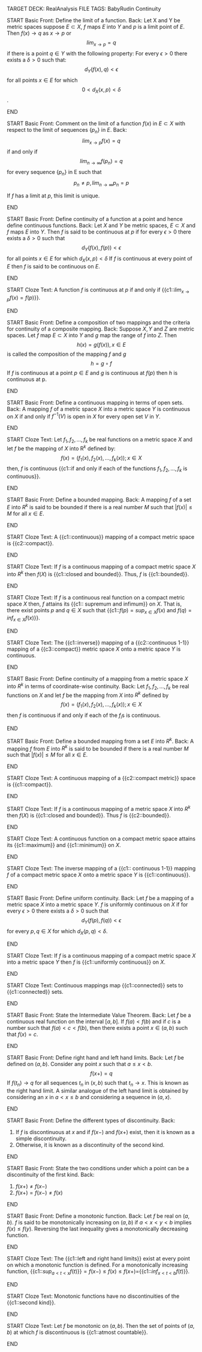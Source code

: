 TARGET DECK: RealAnalysis
FILE TAGS: BabyRudin Continuity

START
Basic
Front: Define the limit of a function.
Back: Let X and Y be metric spaces suppose $E \subset X$, $f$ maps $E$ into $Y$ and $p$ is a limit point of $E$. Then $f(x) \to q$ as $x \to p$ or $$ lim_{x \to p} = q $$ if there is a point $q\in Y$ with the following property:
For every $\epsilon > 0$ there exists a $\delta > 0$ such that:
$$ d_Y(f(x),q) < \epsilon$$
for all points $x \in E$ for which
$$0<d_X(x, p) < \delta$$.
<!--ID: 1613827945560-->
END

START
Basic
Front: Comment on the limit of a function $f(x)$ in $E \subset X$ with respect to the limit of sequences $\{p_n\}$ in $E$.
Back:
$$lim_{x \to p} f(x) = q$$
if and only if
$$lim_{n \to \infty} f(p_n) = q$$
for every sequence $\{p_n\}$ in E such that
$$p_n \neq  p, lim_{n \to \infty} p_n=p$$

If $f$ has a limit at $p$, this limit is unique.
<!--ID: 1613829281481-->
END

START
Basic
Front: Define continuity of a function at a point and hence define continuous functions.
Back: Let $X$ and $Y$ be metric spaces, $E \subset X$ and $f$ maps $E$ into $Y$. Then $f$ is said to be continuous at $p$ if for every $\epsilon>0$ there exists a $\delta>0$ such that
$$d_Y(f(x),f(p))<\epsilon$$
for all points $x \in E$ for which $d_X(x, p)< \delta$
If $f$ is continuous at every point of $E$ then $f$ is said to be continuous on $E$.
<!--ID: 1613829380436-->
END

START
Cloze
Text: A function $f$ is continuous at $p$ if and only if {{c1::$lim_{x \to p} f(x) = f(p)$}}.
<!--ID: 1613830039308-->
END

START
Basic
Front: Define a composition of two mappings and the criteria for continuity of a composite mapping.
Back: Suppose $X, Y$ and $Z$ are metric spaces. Let $f$ map $E \subset X$ into $Y$ and $g$ map the range of $f$ into $Z$. Then
$$h(x) = g(f(x)), x\in E$$ 
is called the composition of the mapping $f$ and $g$
$$h = g \circ f$$
If $f$ is continuous at a point $p\in E$ and $g$ is continuous at $f(p)$ then $h$ is continuous at p.
<!--ID: 1613848583985-->
END

START
Basic
Front: Define a continuous mapping in terms of open sets.
Back: A mapping $f$ of a metric space $X$ into a metric space $Y$ is continuous on $X$ if and only if $f^{-1}(V)$ is open in $X$ for every open set $V$ in $Y$.
<!--ID: 1613848584001-->
END

START
Cloze
Text: Let $f_1, f_2, \dots, f_k$ be real functions on a metric space $X$ and let $f$ be the mapping of $X$ into $\mathrm{R}^k$ defined by:
$$ f(x) = (f_1(x), f_2(x), \dots , f_k(x)); x\in X$$
then, $f$ is continuous {{c1::if and only if each of the functions $f_1, f_2, \dots , f_k$ is continuous}}.
<!--ID: 1613848584015-->
END

START
Basic
Front: Define a bounded mapping.
Back: A mapping $f$ of a set $E$ into $R^k$ is said to be bounded if there is a real number $M$ such that $|f(x)| \leq M$ for all $x \in E$.
<!--ID: 1613848584030-->
END

START
Cloze
Text: A {{c1::continuous}} mapping of a compact metric space is {{c2::compact}}.
<!--ID: 1613848584041-->
END

START
Cloze
Text: If $f$ is a continuous mapping of a compact metric space $X$ into $R^k$ then $f(X)$ is {{c1::closed and bounded}}. Thus, $f$ is {{c1::bounded}}.
<!--ID: 1613848584053-->
END

START
Cloze
Text: If $f$ is a continuous real function on a compact metric space $X$ then, $f$ attains its {{c1:: supremum and infimum}} on $X$. That is, 
there exist points $p$ and $q \in X$ such that {{c1::$f(p) = sup_{x \in X}f(x)$ and $f(q) = inf_{x \in X}f(x)$}}.
<!--ID: 1613848584067-->
END

START
Cloze
Text: The {{c1::inverse}} mapping of a {{c2::continuous 1-1}} mapping of a {{c3::compact}} metric space $X$ onto a metric space $Y$ is continuous.
<!--ID: 1613849771802-->
END

START
Basic
Front: Define continuity of a mapping from a metric space $X$ into $R^k$ in terms of coordinate-wise continuity.
Back: Let $f_1, f_2, \dots ,f_k$ be real functions on $X$ and let $f$ be the mapping from $X$ into $R^k$ defined by
$$f(x) = (f_1(x), f_2(x), \dots , f_k(x)); x \in X$$
then $f$ is continuous if and only if each of the $f_i$s is continuous.
<!--ID: 1613886935525-->
END

START
Basic
Front: Define a bounded mapping from a set $E$ into $R^k$.
Back: A mapping $f$ from $E$ into $R^k$ is said to be bounded if there is a real number $M$ such that $|f(x)|\leq M$ for all $x \in E$.
<!--ID: 1613886935543-->
END

START
Cloze
Text: A continuous mapping of a {{c2::compact metric}} space is {{c1::compact}}.
<!--ID: 1613886935558-->
END

START
Cloze
Text: If $f$ is a continuous mapping of a metric space $X$ into $R^k$ then $f(X)$ is {{c1::closed and bounded}}. Thus $f$ is {{c2::bounded}}.
<!--ID: 1613886935569-->
END

START
Cloze
Text: A continuous function on a compact metric space attains its {{c1::maximum}} and {{c1::minimum}} on $X$.
<!--ID: 1613886935578-->
END

START
Cloze
Text: The inverse mapping of a {{c1:: continuous 1-1}} mapping $f$ of a compact metric space $X$ onto a metric space $Y$ is {{c1::continuous}}.
<!--ID: 1613886935588-->
END

START
Basic
Front: Define uniform continuity.
Back: Let $f$ be a mapping of a metric space $X$ into a metric space $Y$. $f$ is uniformly continuous on $X$ if for every $\epsilon >0$ there exists a $\delta > 0$ such that
$$d_Y(f(p), f(q)) < \epsilon$$
for every $p, q \in X$ for which $d_X(p,q) < \delta$.
<!--ID: 1613886935598-->
END

START
Cloze
Text: If $f$ is a continuous mapping of a compact metric space $X$ into a metric space $Y$ then $f$ is {{c1::uniformly continuous}} on $X$.
<!--ID: 1613886935608-->
END

START
Cloze
Text: Continuous mappings map {{c1::connected}} sets to {{c1::connected}} sets.
<!--ID: 1613886935617-->
END

START
Basic
Front: State the Intermediate Value Theorem.
Back: Let $f$ be a continuous real function on the interval $[a,b]$. If $f(a) < f(b)$ and if $c$ is a number such that $f(a)<c<f(b)$, then there exists a point $x\in (a,b)$ such that $f(x)=c$.
<!--ID: 1613886935626-->
END

START
Basic
Front: Define right hand and left hand limits.
Back: Let $f$ be defined on $(a,b)$. Consider any point $x$ such that $a\leq x<b$. 
$$f(x+) = q$$ 
If $f(t_n)\to q$ for all sequences ${t_n}$ in $(x, b)$ such that $t_n \to x$. This is known as the right hand limit. A similar analogue of the left hand limit is obtained by considering an $x$ in $a <x \leq b$ and considering a sequence in $(a,x)$.
<!--ID: 1613887703870-->
END

START
Basic
Front: Define the different types of discontinuity.
Back:
1)  If $f$ is discontinuous at $x$ and if $f(x-)$ and $f(x+)$ exist, then it is known as a simple discontinuity.
2) Otherwise, it is known as a discontinuity of the second kind.
<!--ID: 1613886935635-->
END

START
Basic
Front: State the two conditions under which a point can be a discontinuity of the first kind.
Back:
1) $f(x+) \neq f(x-)$
2) $f(x+) = f(x-) \neq f(x)$
<!--ID: 1613886935644-->
END

START
Basic
Front: Define a monotonic function.
Back: Let $f$ be real on $(a,b)$. $f$ is said to be monotonically increasing on $(a,b)$ if $a<x<y<b$ implies $f(x) \leq f(y)$. Reversing the last inequality gives a monotonically decreasing function.
<!--ID: 1613886935653-->
END

START
Cloze
Text: The {{c1::left and right hand limits}} exist at every point on which a monotonic function is defined. For a monotonically increasing function,
{{c1::$sup_{a<t<x}f(t)$}}$=f(x-) \leq f(x) \leq f(x+)=${{c1::$inf_{x<t<b}f(t)$}}.
<!--ID: 1613886935662-->
END

START
Cloze
Text: Monotonic functions have no discontinuities of the {{c1::second kind}}.
<!--ID: 1613886935671-->
END

START
Cloze
Text: Let $f$ be monotonic on $(a,b)$. Then the set of points of $(a,b)$ at which $f$ is discontinuous is {{c1::atmost countable}}.
<!--ID: 1613886995845-->
END
